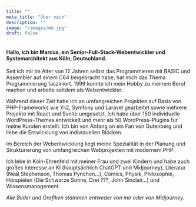 ```yaml
---
title: ""
meta_title: "Über mich"
description: ""
image: "/images/mk.jpg"
draft: false
---
```


#### Hallo, ich bin Marcus, ein Senior-Full-Stack-Webentwickler und Systemarchitekt aus Köln, Deutschland.

Seit ich mir im Alter von 12 Jahren selbst das Programmieren mit BASIC und Assembler auf einem C64 beigebracht habe, hat mich das Thema Programmierung fasziniert. 1999 konnte ich mein Hobby zu meinem Beruf machen und arbeite seitdem als Webentwickler.

Während dieser Zeit habe ich an umfangreichen Projekten auf Basis von PHP-Frameworks wie Yii2, Symfony und Laravel gearbeitet sowie mehrere Projekte mit React und Svelte umgesetzt. Ich habe über 150 individuelle WordPress-Themes entwickelt und mehr als 50 WordPress-Plugins für meine Kunden erstellt. Ich bin von Anfang an ein Fan von Gutenberg und liebe die Entwicklung von individuellen Blöcken.

Im Bereich der Webentwicklung liegt meine Spezialität in der Planung und Strukturierung von umfangreichen Webprojekten mit modernem PHP.

Ich lebe in Köln-Ehrenfeld mit meiner Frau und zwei Kindern und habe auch großes Interesse an KI (hauptsächlich ChatGPT und Midjourney), Literatur (Neal Stephenson, Thomas Pynchon...), Comics, Physik, Philosophie, Hörspielen (Die Schwarze Sonne, Drei ???, John Sinclair...) und Wissensmanagement.

_Alle Bilder und Grafiken stammen entweder von mir oder von Midjourney._
